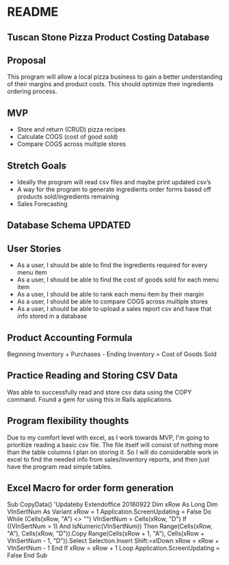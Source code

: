 # README

## Tuscan Stone Pizza Product Costing Database

## Proposal
This program will allow a local pizza business to gain a better understanding of their margins and product costs. This should optimize their ingredients ordering process.

## MVP
*	Store and return (CRUD) pizza recipes
*	Calculate COGS (cost of good sold)
*	Compare COGS across multiple stores


## Stretch Goals
*	Ideally the program will read csv files and maybe print updated csv’s
*	A way for the program to generate ingredients order forms based off products sold/ingredients remaining
*	Sales Forecasting

## Database Schema UPDATED


## User Stories
* As a user, I should be able to find the ingredients required for every menu item
* As a user, I should be able to find the cost of goods sold for each menu item
* As a user, I should be able to rank each menu item by their margin
* As a user, I should be able to compare COGS across multiple stores
* As a user, I should be able to upload a sales report csv and have that info stored in a database

## Product Accounting Formula
Beginning Inventory + Purchases - Ending Inventory = Cost of Goods Sold

## Practice Reading and Storing CSV Data

Was able to successfully read and store csv data using the COPY command. Found a gem for using this in Rails applications.

## Program flexibility thoughts
Due to my comfort level with excel, as I work towards MVP, I'm going to prioritize reading a basic csv file. The file itself will consist of nothing more than the table columns I plan on storing it. So I will do considerable work in excel to find the needed info from sales/inventory reports, and then just have the program read simple tables.

## Excel Macro for order form generation
Sub CopyData()
'Updateby Extendoffice 20160922
    Dim xRow As Long
    Dim VInSertNum As Variant
    xRow = 1
    Application.ScreenUpdating = False
    Do While (Cells(xRow, "A") <> "")
        VInSertNum = Cells(xRow, "D")
        If ((VInSertNum > 1) And IsNumeric(VInSertNum)) Then
           Range(Cells(xRow, "A"), Cells(xRow, "D")).Copy
           Range(Cells(xRow + 1, "A"), Cells(xRow + VInSertNum - 1, "D")).Select
           Selection.Insert Shift:=xlDown
           xRow = xRow + VInSertNum - 1
        End If
        xRow = xRow + 1
    Loop
    Application.ScreenUpdating = False
End Sub
